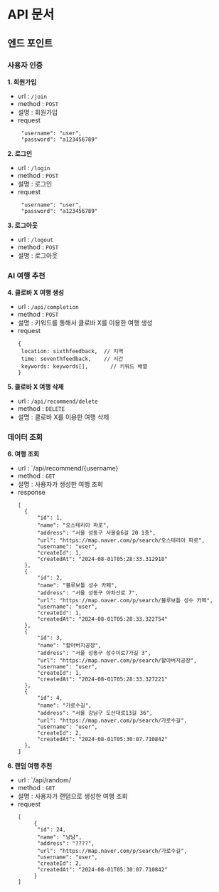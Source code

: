 # API 문서

## 엔드 포인트

### 사용자 인증
**1. 회원가입**
   - url : `/join`
   - method : `POST`
   - 설명 : 회원가입
   - request
     ```
      "username": "user",
      "password": "a123456789"
     ```

**2. 로그인**
   - url : `/login`
   - method : `POST`
   - 설명 : 로그인
   - request
     ```
      "username": "user",
      "password": "a123456789"
     ```

**3. 로그아웃**
   - url : `/logout`
   - method : `POST`
   - 설명 : 로그아웃

### AI 여행 추천

**4. 클로바 X 여행 생성**
   - url : `/api/completion`
   - method : `POST`
   - 설명 : 키워드를 통해서 클로바 X를 이용한 여행 생성
   - request
     ```
     {
      location: sixthfeedback,  // 지역
      time: seventhfeedback,    // 시간
      keywords: keywords[],       // 키워드 배열
     }
     ```
**5. 클로바 X 여행 삭제**
   - url : `/api/recommend/delete`
   - method : `DELETE`
   - 설명 : 클로바 X를 이용한 여행 삭제

### 데이터 조회
**6. 여행 조회**
   - url : `/api/recommend/{username}
   - method : `GET`
   - 설명 : 사용자가 생성한 여행 조회
   - response
     ```
     [
       {
           "id": 1,
           "name": "오스테리아 파로",
           "address": "서울 성동구 서울숲6길 20 1층",
           "url": "https://map.naver.com/p/search/오스테리아 파로",
           "username": "user",
           "createId": 1,
           "createdAt": "2024-08-01T05:28:33.312918"
       },
       {
           "id": 2,
           "name": "블루보틀 성수 카페",
           "address": "서울 성동구 아차산로 7",
           "url": "https://map.naver.com/p/search/블루보틀 성수 카페",
           "username": "user",
           "createId": 1,
           "createdAt": "2024-08-01T05:28:33.322754"
       },
       {
           "id": 3,
           "name": "할아버지공장",
           "address": "서울 성동구 성수이로7가길 3",
           "url": "https://map.naver.com/p/search/할아버지공장",
           "username": "user",
           "createId": 1,
           "createdAt": "2024-08-01T05:28:33.327221"
       },
       {
           "id": 4,
           "name": "가로수길",
           "address": "서울 강남구 도산대로13길 36",
           "url": "https://map.naver.com/p/search/가로수길",
           "username": "user",
           "createId": 2,
           "createdAt": "2024-08-01T05:30:07.710842"
       },
     ]
     ```

**6. 랜덤 여행 추천**
   - url : `/api/random/
   - method : `GET`
   - 설명 : 사용자가 랜덤으로 생성한 여행 조회
   - request
     ```
     [     
          {
           "id": 24,
           "name": "냠냠",
           "address": "????",
           "url": "https://map.naver.com/p/search/가로수길",
           "username": "user",
           "createId": 2,
           "createdAt": "2024-08-01T05:30:07.710842"
          }
     ]
     ```

     
